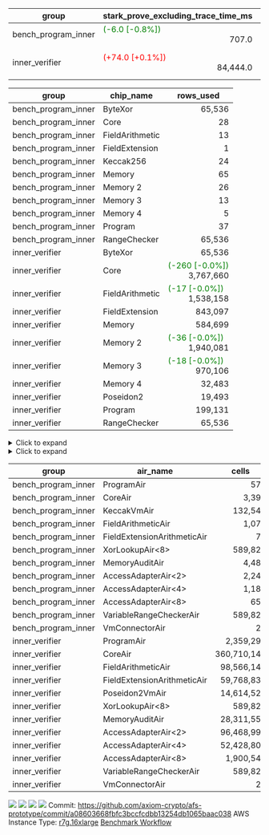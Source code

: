 | group | stark_prove_excluding_trace_time_ms | total_cells | total_cells_used | total_proof_time_ms | trace_gen_time_ms | verify_program_compile_ms |
| --- | --- | --- | --- | --- | --- | --- |
| bench_program_inner | <span style="color: green">(-6.0 [-0.8%])</span> <div style='text-align: right'>707.0</div>  | <div style='text-align: right'>1,325,889</div>  | <div style='text-align: right'>211,816</div>  | <span style="color: green">(-6.0 [-0.8%])</span> <div style='text-align: right'>709.0</div>  | <div style='text-align: right'>2.0</div>  |  |
| inner_verifier | <span style="color: red">(+74.0 [+0.1%])</span> <div style='text-align: right'>84,444.0</div>  | <div style='text-align: right'>716,308,500</div>  | <span style="color: green">(-18,317 [-0.0%])</span> <div style='text-align: right'>385,007,473</div>  | <span style="color: red">(+65.0 [+0.1%])</span> <div style='text-align: right'>117,052.0</div>  | <span style="color: green">(-9.0 [-0.0%])</span> <div style='text-align: right'>32,608.0</div>  | <span style="color: green">(-24.0 [-0.1%])</span> <div style='text-align: right'>46,017.0</div>  |

| group | chip_name | rows_used |
| --- | --- | --- |
| bench_program_inner | ByteXor | <div style='text-align: right'>65,536</div>  |
| bench_program_inner | Core | <div style='text-align: right'>28</div>  |
| bench_program_inner | FieldArithmetic | <div style='text-align: right'>13</div>  |
| bench_program_inner | FieldExtension | <div style='text-align: right'>1</div>  |
| bench_program_inner | Keccak256 | <div style='text-align: right'>24</div>  |
| bench_program_inner | Memory | <div style='text-align: right'>65</div>  |
| bench_program_inner | Memory 2 | <div style='text-align: right'>26</div>  |
| bench_program_inner | Memory 3 | <div style='text-align: right'>13</div>  |
| bench_program_inner | Memory 4 | <div style='text-align: right'>5</div>  |
| bench_program_inner | Program | <div style='text-align: right'>37</div>  |
| bench_program_inner | RangeChecker | <div style='text-align: right'>65,536</div>  |
| inner_verifier | ByteXor | <div style='text-align: right'>65,536</div>  |
| inner_verifier | Core | <span style="color: green">(-260 [-0.0%])</span> <div style='text-align: right'>3,767,660</div>  |
| inner_verifier | FieldArithmetic | <span style="color: green">(-17 [-0.0%])</span> <div style='text-align: right'>1,538,158</div>  |
| inner_verifier | FieldExtension | <div style='text-align: right'>843,097</div>  |
| inner_verifier | Memory | <div style='text-align: right'>584,699</div>  |
| inner_verifier | Memory 2 | <span style="color: green">(-36 [-0.0%])</span> <div style='text-align: right'>1,940,081</div>  |
| inner_verifier | Memory 3 | <span style="color: green">(-18 [-0.0%])</span> <div style='text-align: right'>970,106</div>  |
| inner_verifier | Memory 4 | <div style='text-align: right'>32,483</div>  |
| inner_verifier | Poseidon2 | <div style='text-align: right'>19,493</div>  |
| inner_verifier | Program | <div style='text-align: right'>199,131</div>  |
| inner_verifier | RangeChecker | <div style='text-align: right'>65,536</div>  |

<details>
<summary>Click to expand</summary>

| group | dsl_ir | opcode | frequency |
| --- | --- | --- | --- |
| bench_program_inner |  | JAL | <div style='text-align: right'>1</div>  |
| bench_program_inner |  | STOREW | <div style='text-align: right'>2</div>  |
| bench_program_inner | AddE | FE4ADD | <div style='text-align: right'>1</div>  |
| bench_program_inner | AddF | ADD | <div style='text-align: right'>1</div>  |
| bench_program_inner | AddVI | ADD | <div style='text-align: right'>6</div>  |
| bench_program_inner | Alloc | ADD | <div style='text-align: right'>2</div>  |
| bench_program_inner | Alloc | LOADW | <div style='text-align: right'>2</div>  |
| bench_program_inner | Alloc | MUL | <div style='text-align: right'>2</div>  |
| bench_program_inner | For | ADD | <div style='text-align: right'>2</div>  |
| bench_program_inner | For | BNE | <div style='text-align: right'>3</div>  |
| bench_program_inner | For | JAL | <div style='text-align: right'>1</div>  |
| bench_program_inner | For | STOREW | <div style='text-align: right'>1</div>  |
| bench_program_inner | Halt | TERMINATE | <div style='text-align: right'>1</div>  |
| bench_program_inner | IfEqI | BNE | <div style='text-align: right'>2</div>  |
| bench_program_inner | ImmE | STOREW | <div style='text-align: right'>8</div>  |
| bench_program_inner | ImmF | STOREW | <div style='text-align: right'>2</div>  |
| bench_program_inner | ImmV | STOREW | <div style='text-align: right'>3</div>  |
| bench_program_inner | Keccak256 | KECCAK256 | <div style='text-align: right'>1</div>  |
| bench_program_inner | StoreV | STOREW2 | <div style='text-align: right'>2</div>  |
| inner_verifier |  | JAL | <div style='text-align: right'>1</div>  |
| inner_verifier |  | STOREW | <div style='text-align: right'>2</div>  |
| inner_verifier | AddE | FE4ADD | <div style='text-align: right'>223,742</div>  |
| inner_verifier | AddEFFI | LOADW | <div style='text-align: right'>123</div>  |
| inner_verifier | AddEFFI | STOREW | <div style='text-align: right'>369</div>  |
| inner_verifier | AddEFI | ADD | <div style='text-align: right'>168</div>  |
| inner_verifier | AddEI | ADD | <div style='text-align: right'>66,532</div>  |
| inner_verifier | AddFI | ADD | <span style="color: green">(-17 [-0.1%])</span> <div style='text-align: right'>12,327</div>  |
| inner_verifier | AddV | ADD | <div style='text-align: right'>5,606</div>  |
| inner_verifier | AddVI | ADD | <div style='text-align: right'>267,774</div>  |
| inner_verifier | Alloc | ADD | <div style='text-align: right'>22,508</div>  |
| inner_verifier | Alloc | LOADW | <div style='text-align: right'>22,508</div>  |
| inner_verifier | Alloc | MUL | <div style='text-align: right'>13,583</div>  |
| inner_verifier | AssertEqE | BNE | <div style='text-align: right'>132</div>  |
| inner_verifier | AssertEqEI | BNE | <div style='text-align: right'>4</div>  |
| inner_verifier | AssertEqF | BNE | <div style='text-align: right'>3,886</div>  |
| inner_verifier | AssertEqV | BNE | <div style='text-align: right'>1,159</div>  |
| inner_verifier | AssertEqVI | BNE | <div style='text-align: right'>122</div>  |
| inner_verifier | CycleTrackerEnd | CT_END | <div style='text-align: right'>104,083</div>  |
| inner_verifier | CycleTrackerStart | CT_START | <div style='text-align: right'>104,083</div>  |
| inner_verifier | DivE | BBE4DIV | <div style='text-align: right'>194,988</div>  |
| inner_verifier | DivEIN | BBE4DIV | <div style='text-align: right'>30</div>  |
| inner_verifier | DivEIN | STOREW | <div style='text-align: right'>120</div>  |
| inner_verifier | DivFIN | DIV | <div style='text-align: right'>72</div>  |
| inner_verifier | For | ADD | <div style='text-align: right'>521,458</div>  |
| inner_verifier | For | BNE | <div style='text-align: right'>539,263</div>  |
| inner_verifier | For | JAL | <div style='text-align: right'>17,805</div>  |
| inner_verifier | For | LOADW | <div style='text-align: right'>882</div>  |
| inner_verifier | For | STOREW | <div style='text-align: right'>16,923</div>  |
| inner_verifier | Halt | TERMINATE | <div style='text-align: right'>1</div>  |
| inner_verifier | HintBitsF | HINT_BITS | <div style='text-align: right'>22</div>  |
| inner_verifier | HintInputVec | HINT_INPUT | <div style='text-align: right'>8,925</div>  |
| inner_verifier | IfEq | BNE | <div style='text-align: right'>5,189</div>  |
| inner_verifier | IfEqI | BNE | <div style='text-align: right'>120,514</div>  |
| inner_verifier | IfEqI | JAL | <span style="color: green">(-260 [-2.9%])</span> <div style='text-align: right'>8,811</div>  |
| inner_verifier | IfNe | BEQ | <div style='text-align: right'>6,385</div>  |
| inner_verifier | IfNe | JAL | <div style='text-align: right'>20</div>  |
| inner_verifier | IfNeI | BEQ | <div style='text-align: right'>886</div>  |
| inner_verifier | ImmE | STOREW | <div style='text-align: right'>12,368</div>  |
| inner_verifier | ImmF | STOREW | <div style='text-align: right'>13,357</div>  |
| inner_verifier | ImmV | STOREW | <div style='text-align: right'>21,163</div>  |
| inner_verifier | LoadE | LOADW | <div style='text-align: right'>41,212</div>  |
| inner_verifier | LoadE | LOADW2 | <div style='text-align: right'>799,980</div>  |
| inner_verifier | LoadF | LOADW | <div style='text-align: right'>10,939</div>  |
| inner_verifier | LoadF | LOADW2 | <div style='text-align: right'>298,869</div>  |
| inner_verifier | LoadV | LOADW | <div style='text-align: right'>10,978</div>  |
| inner_verifier | LoadV | LOADW2 | <div style='text-align: right'>61,601</div>  |
| inner_verifier | MulE | BBE4MUL | <div style='text-align: right'>408,006</div>  |
| inner_verifier | MulEF | MUL | <div style='text-align: right'>1,584</div>  |
| inner_verifier | MulEFI | MUL | <div style='text-align: right'>1,432</div>  |
| inner_verifier | MulEI | BBE4MUL | <div style='text-align: right'>2,558</div>  |
| inner_verifier | MulEI | STOREW | <div style='text-align: right'>10,232</div>  |
| inner_verifier | MulF | MUL | <div style='text-align: right'>22,005</div>  |
| inner_verifier | MulFI | MUL | <div style='text-align: right'>12</div>  |
| inner_verifier | MulV | MUL | <div style='text-align: right'>682</div>  |
| inner_verifier | MulVI | MUL | <div style='text-align: right'>7,734</div>  |
| inner_verifier | NegE | MUL | <div style='text-align: right'>184</div>  |
| inner_verifier | Poseidon2CompressBabyBear | COMP_POS2 | <div style='text-align: right'>6,657</div>  |
| inner_verifier | Poseidon2PermuteBabyBear | PERM_POS2 | <div style='text-align: right'>12,836</div>  |
| inner_verifier | StoreE | STOREW | <div style='text-align: right'>10,908</div>  |
| inner_verifier | StoreE | STOREW2 | <div style='text-align: right'>10,984</div>  |
| inner_verifier | StoreF | STOREW | <div style='text-align: right'>11,212</div>  |
| inner_verifier | StoreF | STOREW2 | <div style='text-align: right'>101,582</div>  |
| inner_verifier | StoreHintWord | ADD | <div style='text-align: right'>188,221</div>  |
| inner_verifier | StoreHintWord | SHINTW | <div style='text-align: right'>197,828</div>  |
| inner_verifier | StoreV | STOREW | <div style='text-align: right'>1,333</div>  |
| inner_verifier | StoreV | STOREW2 | <div style='text-align: right'>23,056</div>  |
| inner_verifier | SubE | FE4SUB | <div style='text-align: right'>13,773</div>  |
| inner_verifier | SubEF | LOADW | <div style='text-align: right'>1,167,840</div>  |
| inner_verifier | SubEF | SUB | <div style='text-align: right'>389,280</div>  |
| inner_verifier | SubEFI | ADD | <div style='text-align: right'>1,288</div>  |
| inner_verifier | SubEI | ADD | <div style='text-align: right'>240</div>  |
| inner_verifier | SubV | SUB | <div style='text-align: right'>13,893</div>  |
| inner_verifier | SubVI | SUB | <div style='text-align: right'>1,239</div>  |
| inner_verifier | SubVIN | SUB | <div style='text-align: right'>336</div>  |

</details>

<details>
<summary>Click to expand</summary>

| group | air_name | dsl_ir | opcode | cells_used |
| --- | --- | --- | --- | --- |
| bench_program_inner | Audit |  | JAL | <div style='text-align: right'>19</div>  |
| bench_program_inner | CoreAir |  | JAL | <div style='text-align: right'>62</div>  |
| bench_program_inner | Audit |  | STOREW | <div style='text-align: right'>38</div>  |
| bench_program_inner | CoreAir |  | STOREW | <div style='text-align: right'>124</div>  |
| bench_program_inner | AccessAdapter<2> | AddE | FE4ADD | <div style='text-align: right'>66</div>  |
| bench_program_inner | AccessAdapter<4> | AddE | FE4ADD | <div style='text-align: right'>39</div>  |
| bench_program_inner | Audit | AddE | FE4ADD | <div style='text-align: right'>76</div>  |
| bench_program_inner | FieldExtensionArithmeticAir | AddE | FE4ADD | <div style='text-align: right'>41</div>  |
| bench_program_inner | Audit | AddF | ADD | <div style='text-align: right'>19</div>  |
| bench_program_inner | FieldArithmeticAir | AddF | ADD | <div style='text-align: right'>31</div>  |
| bench_program_inner | Audit | AddVI | ADD | <div style='text-align: right'>38</div>  |
| bench_program_inner | FieldArithmeticAir | AddVI | ADD | <div style='text-align: right'>186</div>  |
| bench_program_inner | FieldArithmeticAir | Alloc | ADD | <div style='text-align: right'>62</div>  |
| bench_program_inner | Audit | Alloc | LOADW | <div style='text-align: right'>38</div>  |
| bench_program_inner | CoreAir | Alloc | LOADW | <div style='text-align: right'>124</div>  |
| bench_program_inner | FieldArithmeticAir | Alloc | MUL | <div style='text-align: right'>62</div>  |
| bench_program_inner | FieldArithmeticAir | For | ADD | <div style='text-align: right'>62</div>  |
| bench_program_inner | CoreAir | For | BNE | <div style='text-align: right'>186</div>  |
| bench_program_inner | CoreAir | For | JAL | <div style='text-align: right'>62</div>  |
| bench_program_inner | Audit | For | STOREW | <div style='text-align: right'>19</div>  |
| bench_program_inner | CoreAir | For | STOREW | <div style='text-align: right'>62</div>  |
| bench_program_inner | CoreAir | Halt | TERMINATE | <div style='text-align: right'>62</div>  |
| bench_program_inner | CoreAir | IfEqI | BNE | <div style='text-align: right'>124</div>  |
| bench_program_inner | Audit | ImmE | STOREW | <div style='text-align: right'>152</div>  |
| bench_program_inner | CoreAir | ImmE | STOREW | <div style='text-align: right'>496</div>  |
| bench_program_inner | Audit | ImmF | STOREW | <div style='text-align: right'>38</div>  |
| bench_program_inner | CoreAir | ImmF | STOREW | <div style='text-align: right'>124</div>  |
| bench_program_inner | Audit | ImmV | STOREW | <div style='text-align: right'>38</div>  |
| bench_program_inner | CoreAir | ImmV | STOREW | <div style='text-align: right'>186</div>  |
| bench_program_inner | AccessAdapter<2> | Keccak256 | KECCAK256 | <div style='text-align: right'>220</div>  |
| bench_program_inner | AccessAdapter<4> | Keccak256 | KECCAK256 | <div style='text-align: right'>130</div>  |
| bench_program_inner | AccessAdapter<8> | Keccak256 | KECCAK256 | <div style='text-align: right'>85</div>  |
| bench_program_inner | Audit | Keccak256 | KECCAK256 | <div style='text-align: right'>722</div>  |
| bench_program_inner | KeccakVmAir | Keccak256 | KECCAK256 | <div style='text-align: right'>76,752</div>  |
| bench_program_inner | Audit | StoreV | STOREW2 | <div style='text-align: right'>38</div>  |
| bench_program_inner | CoreAir | StoreV | STOREW2 | <div style='text-align: right'>124</div>  |
| inner_verifier | Audit |  | JAL | <div style='text-align: right'>19</div>  |
| inner_verifier | CoreAir |  | JAL | <div style='text-align: right'>66</div>  |
| inner_verifier | Audit |  | STOREW | <div style='text-align: right'>38</div>  |
| inner_verifier | CoreAir |  | STOREW | <div style='text-align: right'>132</div>  |
| inner_verifier | AccessAdapter<2> | AddE | FE4ADD | <div style='text-align: right'>1,105,060</div>  |
| inner_verifier | AccessAdapter<4> | AddE | FE4ADD | <div style='text-align: right'>652,990</div>  |
| inner_verifier | Audit | AddE | FE4ADD | <div style='text-align: right'>2,077,764</div>  |
| inner_verifier | FieldExtensionArithmeticAir | AddE | FE4ADD | <div style='text-align: right'>9,173,422</div>  |
| inner_verifier | AccessAdapter<2> | AddEFFI | LOADW | <div style='text-align: right'>869</div>  |
| inner_verifier | AccessAdapter<4> | AddEFFI | LOADW | <div style='text-align: right'>1,027</div>  |
| inner_verifier | Audit | AddEFFI | LOADW | <div style='text-align: right'>380</div>  |
| inner_verifier | CoreAir | AddEFFI | LOADW | <div style='text-align: right'>8,118</div>  |
| inner_verifier | AccessAdapter<2> | AddEFFI | STOREW | <div style='text-align: right'>869</div>  |
| inner_verifier | Audit | AddEFFI | STOREW | <div style='text-align: right'>1,140</div>  |
| inner_verifier | CoreAir | AddEFFI | STOREW | <div style='text-align: right'>24,354</div>  |
| inner_verifier | AccessAdapter<2> | AddEFI | ADD | <div style='text-align: right'>572</div>  |
| inner_verifier | AccessAdapter<4> | AddEFI | ADD | <div style='text-align: right'>338</div>  |
| inner_verifier | Audit | AddEFI | ADD | <div style='text-align: right'>2,052</div>  |
| inner_verifier | FieldArithmeticAir | AddEFI | ADD | <div style='text-align: right'>5,208</div>  |
| inner_verifier | AccessAdapter<2> | AddEI | ADD | <span style="color: green">(-198 [-0.1%])</span> <div style='text-align: right'>370,546</div>  |
| inner_verifier | AccessAdapter<4> | AddEI | ADD | <span style="color: green">(-117 [-0.1%])</span> <div style='text-align: right'>218,959</div>  |
| inner_verifier | Audit | AddEI | ADD | <div style='text-align: right'>1,132,096</div>  |
| inner_verifier | FieldArithmeticAir | AddEI | ADD | <div style='text-align: right'>2,062,492</div>  |
| inner_verifier | Audit | AddFI | ADD | <div style='text-align: right'>437</div>  |
| inner_verifier | FieldArithmeticAir | AddFI | ADD | <span style="color: green">(-527 [-0.1%])</span> <div style='text-align: right'>382,137</div>  |
| inner_verifier | Audit | AddV | ADD | <div style='text-align: right'>57</div>  |
| inner_verifier | FieldArithmeticAir | AddV | ADD | <div style='text-align: right'>173,786</div>  |
| inner_verifier | Audit | AddVI | ADD | <div style='text-align: right'>14,991</div>  |
| inner_verifier | FieldArithmeticAir | AddVI | ADD | <div style='text-align: right'>8,300,994</div>  |
| inner_verifier | FieldArithmeticAir | Alloc | ADD | <div style='text-align: right'>697,748</div>  |
| inner_verifier | Audit | Alloc | LOADW | <div style='text-align: right'>1,634</div>  |
| inner_verifier | CoreAir | Alloc | LOADW | <div style='text-align: right'>1,485,528</div>  |
| inner_verifier | AccessAdapter<2> | Alloc | MUL | <div style='text-align: right'>22</div>  |
| inner_verifier | AccessAdapter<4> | Alloc | MUL | <div style='text-align: right'>26</div>  |
| inner_verifier | FieldArithmeticAir | Alloc | MUL | <div style='text-align: right'>421,073</div>  |
| inner_verifier | AccessAdapter<2> | AssertEqE | BNE | <div style='text-align: right'>726</div>  |
| inner_verifier | AccessAdapter<4> | AssertEqE | BNE | <div style='text-align: right'>429</div>  |
| inner_verifier | CoreAir | AssertEqE | BNE | <div style='text-align: right'>8,712</div>  |
| inner_verifier | AccessAdapter<2> | AssertEqEI | BNE | <div style='text-align: right'>22</div>  |
| inner_verifier | AccessAdapter<4> | AssertEqEI | BNE | <div style='text-align: right'>13</div>  |
| inner_verifier | CoreAir | AssertEqEI | BNE | <div style='text-align: right'>264</div>  |
| inner_verifier | CoreAir | AssertEqF | BNE | <div style='text-align: right'>256,476</div>  |
| inner_verifier | CoreAir | AssertEqV | BNE | <div style='text-align: right'>76,494</div>  |
| inner_verifier | CoreAir | AssertEqVI | BNE | <div style='text-align: right'>8,052</div>  |
| inner_verifier | CoreAir | CycleTrackerEnd | CT_END | <div style='text-align: right'>6,869,478</div>  |
| inner_verifier | CoreAir | CycleTrackerStart | CT_START | <div style='text-align: right'>6,869,478</div>  |
| inner_verifier | AccessAdapter<2> | DivE | BBE4DIV | <div style='text-align: right'>8,564,446</div>  |
| inner_verifier | AccessAdapter<4> | DivE | BBE4DIV | <div style='text-align: right'>5,060,809</div>  |
| inner_verifier | FieldExtensionArithmeticAir | DivE | BBE4DIV | <div style='text-align: right'>7,994,508</div>  |
| inner_verifier | AccessAdapter<2> | DivEIN | BBE4DIV | <div style='text-align: right'>1,210</div>  |
| inner_verifier | AccessAdapter<4> | DivEIN | BBE4DIV | <div style='text-align: right'>715</div>  |
| inner_verifier | Audit | DivEIN | BBE4DIV | <div style='text-align: right'>304</div>  |
| inner_verifier | FieldExtensionArithmeticAir | DivEIN | BBE4DIV | <div style='text-align: right'>1,230</div>  |
| inner_verifier | AccessAdapter<2> | DivEIN | STOREW | <div style='text-align: right'>429</div>  |
| inner_verifier | AccessAdapter<4> | DivEIN | STOREW | <div style='text-align: right'>117</div>  |
| inner_verifier | CoreAir | DivEIN | STOREW | <div style='text-align: right'>7,920</div>  |
| inner_verifier | FieldArithmeticAir | DivFIN | DIV | <div style='text-align: right'>2,232</div>  |
| inner_verifier | FieldArithmeticAir | For | ADD | <div style='text-align: right'>16,165,198</div>  |
| inner_verifier | CoreAir | For | BNE | <div style='text-align: right'>35,591,358</div>  |
| inner_verifier | AccessAdapter<2> | For | JAL | <div style='text-align: right'>418</div>  |
| inner_verifier | AccessAdapter<4> | For | JAL | <div style='text-align: right'>494</div>  |
| inner_verifier | CoreAir | For | JAL | <div style='text-align: right'>1,175,130</div>  |
| inner_verifier | Audit | For | LOADW | <div style='text-align: right'>399</div>  |
| inner_verifier | CoreAir | For | LOADW | <div style='text-align: right'>58,212</div>  |
| inner_verifier | Audit | For | STOREW | <div style='text-align: right'>969</div>  |
| inner_verifier | CoreAir | For | STOREW | <div style='text-align: right'>1,116,918</div>  |
| inner_verifier | CoreAir | Halt | TERMINATE | <div style='text-align: right'>66</div>  |
| inner_verifier | CoreAir | HintBitsF | HINT_BITS | <div style='text-align: right'>1,452</div>  |
| inner_verifier | CoreAir | HintInputVec | HINT_INPUT | <div style='text-align: right'>589,050</div>  |
| inner_verifier | CoreAir | IfEq | BNE | <div style='text-align: right'>342,474</div>  |
| inner_verifier | CoreAir | IfEqI | BNE | <div style='text-align: right'>7,953,924</div>  |
| inner_verifier | CoreAir | IfEqI | JAL | <span style="color: green">(-17,160 [-2.9%])</span> <div style='text-align: right'>581,526</div>  |
| inner_verifier | CoreAir | IfNe | BEQ | <div style='text-align: right'>421,410</div>  |
| inner_verifier | CoreAir | IfNe | JAL | <div style='text-align: right'>1,320</div>  |
| inner_verifier | CoreAir | IfNeI | BEQ | <div style='text-align: right'>58,476</div>  |
| inner_verifier | AccessAdapter<2> | ImmE | STOREW | <div style='text-align: right'>3,234</div>  |
| inner_verifier | AccessAdapter<4> | ImmE | STOREW | <div style='text-align: right'>1,911</div>  |
| inner_verifier | Audit | ImmE | STOREW | <div style='text-align: right'>214,624</div>  |
| inner_verifier | CoreAir | ImmE | STOREW | <div style='text-align: right'>816,288</div>  |
| inner_verifier | Audit | ImmF | STOREW | <div style='text-align: right'>2,337</div>  |
| inner_verifier | CoreAir | ImmF | STOREW | <div style='text-align: right'>881,562</div>  |
| inner_verifier | Audit | ImmV | STOREW | <div style='text-align: right'>15,048</div>  |
| inner_verifier | CoreAir | ImmV | STOREW | <div style='text-align: right'>1,396,758</div>  |
| inner_verifier | AccessAdapter<2> | LoadE | LOADW | <div style='text-align: right'>61,688</div>  |
| inner_verifier | AccessAdapter<4> | LoadE | LOADW | <div style='text-align: right'>36,452</div>  |
| inner_verifier | Audit | LoadE | LOADW | <div style='text-align: right'>503,120</div>  |
| inner_verifier | CoreAir | LoadE | LOADW | <div style='text-align: right'>2,719,992</div>  |
| inner_verifier | AccessAdapter<2> | LoadE | LOADW2 | <div style='text-align: right'>22,704</div>  |
| inner_verifier | AccessAdapter<4> | LoadE | LOADW2 | <div style='text-align: right'>13,416</div>  |
| inner_verifier | Audit | LoadE | LOADW2 | <div style='text-align: right'>76</div>  |
| inner_verifier | CoreAir | LoadE | LOADW2 | <div style='text-align: right'>52,798,680</div>  |
| inner_verifier | AccessAdapter<2> | LoadF | LOADW | <div style='text-align: right'>21,252</div>  |
| inner_verifier | AccessAdapter<4> | LoadF | LOADW | <div style='text-align: right'>12,558</div>  |
| inner_verifier | AccessAdapter<8> | LoadF | LOADW | <div style='text-align: right'>8,211</div>  |
| inner_verifier | Audit | LoadF | LOADW | <div style='text-align: right'>494</div>  |
| inner_verifier | CoreAir | LoadF | LOADW | <div style='text-align: right'>721,974</div>  |
| inner_verifier | AccessAdapter<2> | LoadF | LOADW2 | <div style='text-align: right'>583</div>  |
| inner_verifier | AccessAdapter<4> | LoadF | LOADW2 | <div style='text-align: right'>351</div>  |
| inner_verifier | AccessAdapter<8> | LoadF | LOADW2 | <div style='text-align: right'>374</div>  |
| inner_verifier | Audit | LoadF | LOADW2 | <div style='text-align: right'>532</div>  |
| inner_verifier | CoreAir | LoadF | LOADW2 | <div style='text-align: right'>19,725,354</div>  |
| inner_verifier | Audit | LoadV | LOADW | <div style='text-align: right'>13,680</div>  |
| inner_verifier | CoreAir | LoadV | LOADW | <div style='text-align: right'>724,548</div>  |
| inner_verifier | Audit | LoadV | LOADW2 | <div style='text-align: right'>1,615</div>  |
| inner_verifier | CoreAir | LoadV | LOADW2 | <div style='text-align: right'>4,065,666</div>  |
| inner_verifier | AccessAdapter<2> | MulE | BBE4MUL | <span style="color: green">(-198 [-0.0%])</span> <div style='text-align: right'>493,042</div>  |
| inner_verifier | AccessAdapter<4> | MulE | BBE4MUL | <span style="color: green">(-117 [-0.0%])</span> <div style='text-align: right'>291,343</div>  |
| inner_verifier | Audit | MulE | BBE4MUL | <div style='text-align: right'>1,215,620</div>  |
| inner_verifier | FieldExtensionArithmeticAir | MulE | BBE4MUL | <div style='text-align: right'>16,728,246</div>  |
| inner_verifier | AccessAdapter<2> | MulEF | MUL | <div style='text-align: right'>7,898</div>  |
| inner_verifier | AccessAdapter<4> | MulEF | MUL | <div style='text-align: right'>4,667</div>  |
| inner_verifier | Audit | MulEF | MUL | <div style='text-align: right'>608</div>  |
| inner_verifier | FieldArithmeticAir | MulEF | MUL | <div style='text-align: right'>49,104</div>  |
| inner_verifier | AccessAdapter<2> | MulEFI | MUL | <div style='text-align: right'>1,694</div>  |
| inner_verifier | AccessAdapter<4> | MulEFI | MUL | <div style='text-align: right'>1,001</div>  |
| inner_verifier | Audit | MulEFI | MUL | <div style='text-align: right'>24,244</div>  |
| inner_verifier | FieldArithmeticAir | MulEFI | MUL | <div style='text-align: right'>44,392</div>  |
| inner_verifier | AccessAdapter<2> | MulEI | BBE4MUL | <div style='text-align: right'>156,860</div>  |
| inner_verifier | AccessAdapter<4> | MulEI | BBE4MUL | <div style='text-align: right'>92,690</div>  |
| inner_verifier | Audit | MulEI | BBE4MUL | <div style='text-align: right'>154,660</div>  |
| inner_verifier | FieldExtensionArithmeticAir | MulEI | BBE4MUL | <div style='text-align: right'>104,878</div>  |
| inner_verifier | AccessAdapter<2> | MulEI | STOREW | <div style='text-align: right'>56,045</div>  |
| inner_verifier | AccessAdapter<4> | MulEI | STOREW | <div style='text-align: right'>32,994</div>  |
| inner_verifier | Audit | MulEI | STOREW | <div style='text-align: right'>57</div>  |
| inner_verifier | CoreAir | MulEI | STOREW | <div style='text-align: right'>675,312</div>  |
| inner_verifier | Audit | MulF | MUL | <div style='text-align: right'>19</div>  |
| inner_verifier | FieldArithmeticAir | MulF | MUL | <div style='text-align: right'>682,155</div>  |
| inner_verifier | Audit | MulFI | MUL | <div style='text-align: right'>19</div>  |
| inner_verifier | FieldArithmeticAir | MulFI | MUL | <div style='text-align: right'>372</div>  |
| inner_verifier | Audit | MulV | MUL | <div style='text-align: right'>12,901</div>  |
| inner_verifier | FieldArithmeticAir | MulV | MUL | <div style='text-align: right'>21,142</div>  |
| inner_verifier | Audit | MulVI | MUL | <div style='text-align: right'>133</div>  |
| inner_verifier | FieldArithmeticAir | MulVI | MUL | <div style='text-align: right'>239,754</div>  |
| inner_verifier | AccessAdapter<2> | NegE | MUL | <div style='text-align: right'>1,188</div>  |
| inner_verifier | AccessAdapter<4> | NegE | MUL | <div style='text-align: right'>702</div>  |
| inner_verifier | Audit | NegE | MUL | <div style='text-align: right'>2,356</div>  |
| inner_verifier | FieldArithmeticAir | NegE | MUL | <div style='text-align: right'>5,704</div>  |
| inner_verifier | AccessAdapter<2> | Poseidon2CompressBabyBear | COMP_POS2 | <div style='text-align: right'>276,276</div>  |
| inner_verifier | AccessAdapter<4> | Poseidon2CompressBabyBear | COMP_POS2 | <div style='text-align: right'>163,254</div>  |
| inner_verifier | AccessAdapter<8> | Poseidon2CompressBabyBear | COMP_POS2 | <div style='text-align: right'>106,743</div>  |
| inner_verifier | Poseidon2VmAir<BabyBear> | Poseidon2CompressBabyBear | COMP_POS2 | <div style='text-align: right'>2,782,626</div>  |
| inner_verifier | AccessAdapter<2> | Poseidon2PermuteBabyBear | PERM_POS2 | <div style='text-align: right'>598,477</div>  |
| inner_verifier | AccessAdapter<4> | Poseidon2PermuteBabyBear | PERM_POS2 | <div style='text-align: right'>354,068</div>  |
| inner_verifier | AccessAdapter<8> | Poseidon2PermuteBabyBear | PERM_POS2 | <div style='text-align: right'>233,274</div>  |
| inner_verifier | Poseidon2VmAir<BabyBear> | Poseidon2PermuteBabyBear | PERM_POS2 | <div style='text-align: right'>5,365,448</div>  |
| inner_verifier | AccessAdapter<2> | StoreE | STOREW | <div style='text-align: right'>7,436</div>  |
| inner_verifier | AccessAdapter<4> | StoreE | STOREW | <div style='text-align: right'>4,394</div>  |
| inner_verifier | Audit | StoreE | STOREW | <div style='text-align: right'>207,252</div>  |
| inner_verifier | CoreAir | StoreE | STOREW | <div style='text-align: right'>719,928</div>  |
| inner_verifier | AccessAdapter<2> | StoreE | STOREW2 | <div style='text-align: right'>45,276</div>  |
| inner_verifier | AccessAdapter<4> | StoreE | STOREW2 | <div style='text-align: right'>26,754</div>  |
| inner_verifier | Audit | StoreE | STOREW2 | <div style='text-align: right'>26,752</div>  |
| inner_verifier | CoreAir | StoreE | STOREW2 | <div style='text-align: right'>724,944</div>  |
| inner_verifier | Audit | StoreF | STOREW | <div style='text-align: right'>213,028</div>  |
| inner_verifier | CoreAir | StoreF | STOREW | <div style='text-align: right'>739,992</div>  |
| inner_verifier | AccessAdapter<2> | StoreF | STOREW2 | <div style='text-align: right'>522,071</div>  |
| inner_verifier | AccessAdapter<4> | StoreF | STOREW2 | <div style='text-align: right'>308,919</div>  |
| inner_verifier | AccessAdapter<8> | StoreF | STOREW2 | <div style='text-align: right'>203,609</div>  |
| inner_verifier | Audit | StoreF | STOREW2 | <div style='text-align: right'>55,404</div>  |
| inner_verifier | CoreAir | StoreF | STOREW2 | <div style='text-align: right'>6,704,412</div>  |
| inner_verifier | FieldArithmeticAir | StoreHintWord | ADD | <div style='text-align: right'>5,834,851</div>  |
| inner_verifier | Audit | StoreHintWord | SHINTW | <div style='text-align: right'>3,758,732</div>  |
| inner_verifier | CoreAir | StoreHintWord | SHINTW | <div style='text-align: right'>13,056,648</div>  |
| inner_verifier | Audit | StoreV | STOREW | <div style='text-align: right'>25,327</div>  |
| inner_verifier | CoreAir | StoreV | STOREW | <div style='text-align: right'>87,978</div>  |
| inner_verifier | Audit | StoreV | STOREW2 | <div style='text-align: right'>433,390</div>  |
| inner_verifier | CoreAir | StoreV | STOREW2 | <div style='text-align: right'>1,521,696</div>  |
| inner_verifier | AccessAdapter<2> | SubE | FE4SUB | <div style='text-align: right'>453,398</div>  |
| inner_verifier | AccessAdapter<4> | SubE | FE4SUB | <div style='text-align: right'>267,917</div>  |
| inner_verifier | Audit | SubE | FE4SUB | <div style='text-align: right'>958,132</div>  |
| inner_verifier | FieldExtensionArithmeticAir | SubE | FE4SUB | <div style='text-align: right'>564,693</div>  |
| inner_verifier | AccessAdapter<2> | SubEF | LOADW | <div style='text-align: right'>4,282,080</div>  |
| inner_verifier | CoreAir | SubEF | LOADW | <div style='text-align: right'>77,077,440</div>  |
| inner_verifier | AccessAdapter<2> | SubEF | SUB | <div style='text-align: right'>4,282,080</div>  |
| inner_verifier | AccessAdapter<4> | SubEF | SUB | <div style='text-align: right'>5,060,640</div>  |
| inner_verifier | FieldArithmeticAir | SubEF | SUB | <div style='text-align: right'>12,067,680</div>  |
| inner_verifier | AccessAdapter<2> | SubEFI | ADD | <div style='text-align: right'>506</div>  |
| inner_verifier | AccessAdapter<4> | SubEFI | ADD | <div style='text-align: right'>299</div>  |
| inner_verifier | Audit | SubEFI | ADD | <div style='text-align: right'>22,800</div>  |
| inner_verifier | FieldArithmeticAir | SubEFI | ADD | <div style='text-align: right'>39,928</div>  |
| inner_verifier | AccessAdapter<2> | SubEI | ADD | <div style='text-align: right'>1,914</div>  |
| inner_verifier | AccessAdapter<4> | SubEI | ADD | <div style='text-align: right'>1,131</div>  |
| inner_verifier | Audit | SubEI | ADD | <div style='text-align: right'>608</div>  |
| inner_verifier | FieldArithmeticAir | SubEI | ADD | <div style='text-align: right'>7,440</div>  |
| inner_verifier | Audit | SubV | SUB | <div style='text-align: right'>76</div>  |
| inner_verifier | FieldArithmeticAir | SubV | SUB | <div style='text-align: right'>430,683</div>  |
| inner_verifier | Audit | SubVI | SUB | <div style='text-align: right'>13,357</div>  |
| inner_verifier | FieldArithmeticAir | SubVI | SUB | <div style='text-align: right'>38,409</div>  |
| inner_verifier | FieldArithmeticAir | SubVIN | SUB | <div style='text-align: right'>10,416</div>  |

</details>

| group | air_name | cells | constraints | interactions | main_cols | perm_cols | prep_cols | quotient_deg | rows |
| --- | --- | --- | --- | --- | --- | --- | --- | --- | --- |
| bench_program_inner | ProgramAir<BabyBear> | <div style='text-align: right'>576</div>  | <div style='text-align: right'>4</div>  | <div style='text-align: right'>1</div>  | <div style='text-align: right'>1</div>  | <div style='text-align: right'>8</div>  | <div style='text-align: right'>9</div>  | <div style='text-align: right'>1</div>  | <div style='text-align: right'>64</div>  |
| bench_program_inner | CoreAir | <div style='text-align: right'>3,392</div>  | <div style='text-align: right'>115</div>  | <div style='text-align: right'>19</div>  | <div style='text-align: right'>62</div>  | <div style='text-align: right'>44</div>  |  | <div style='text-align: right'>2</div>  | <div style='text-align: right'>32</div>  |
| bench_program_inner | KeccakVmAir | <div style='text-align: right'>132,544</div>  | <div style='text-align: right'>2,251</div>  | <div style='text-align: right'>235</div>  | <div style='text-align: right'>3,198</div>  | <div style='text-align: right'>944</div>  |  | <div style='text-align: right'>2</div>  | <div style='text-align: right'>32</div>  |
| bench_program_inner | FieldArithmeticAir | <div style='text-align: right'>1,072</div>  | <div style='text-align: right'>28</div>  | <div style='text-align: right'>15</div>  | <div style='text-align: right'>31</div>  | <div style='text-align: right'>36</div>  |  | <div style='text-align: right'>2</div>  | <div style='text-align: right'>16</div>  |
| bench_program_inner | FieldExtensionArithmeticAir | <div style='text-align: right'>77</div>  | <div style='text-align: right'>28</div>  | <div style='text-align: right'>15</div>  | <div style='text-align: right'>41</div>  | <div style='text-align: right'>36</div>  |  | <div style='text-align: right'>2</div>  | <div style='text-align: right'>1</div>  |
| bench_program_inner | XorLookupAir<8> | <div style='text-align: right'>589,824</div>  | <div style='text-align: right'>4</div>  | <div style='text-align: right'>1</div>  | <div style='text-align: right'>1</div>  | <div style='text-align: right'>8</div>  | <div style='text-align: right'>3</div>  | <div style='text-align: right'>1</div>  | <div style='text-align: right'>65,536</div>  |
| bench_program_inner | MemoryAuditAir | <div style='text-align: right'>4,480</div>  | <div style='text-align: right'>21</div>  | <div style='text-align: right'>6</div>  | <div style='text-align: right'>19</div>  | <div style='text-align: right'>16</div>  |  | <div style='text-align: right'>2</div>  | <div style='text-align: right'>128</div>  |
| bench_program_inner | AccessAdapterAir<2> | <div style='text-align: right'>2,240</div>  | <div style='text-align: right'>14</div>  | <div style='text-align: right'>5</div>  | <div style='text-align: right'>11</div>  | <div style='text-align: right'>24</div>  |  | <div style='text-align: right'>2</div>  | <div style='text-align: right'>64</div>  |
| bench_program_inner | AccessAdapterAir<4> | <div style='text-align: right'>1,184</div>  | <div style='text-align: right'>14</div>  | <div style='text-align: right'>5</div>  | <div style='text-align: right'>13</div>  | <div style='text-align: right'>24</div>  |  | <div style='text-align: right'>2</div>  | <div style='text-align: right'>32</div>  |
| bench_program_inner | AccessAdapterAir<8> | <div style='text-align: right'>656</div>  | <div style='text-align: right'>14</div>  | <div style='text-align: right'>5</div>  | <div style='text-align: right'>17</div>  | <div style='text-align: right'>24</div>  |  | <div style='text-align: right'>2</div>  | <div style='text-align: right'>16</div>  |
| bench_program_inner | VariableRangeCheckerAir | <div style='text-align: right'>589,824</div>  | <div style='text-align: right'>4</div>  | <div style='text-align: right'>1</div>  | <div style='text-align: right'>1</div>  | <div style='text-align: right'>8</div>  | <div style='text-align: right'>2</div>  | <div style='text-align: right'>1</div>  | <div style='text-align: right'>65,536</div>  |
| bench_program_inner | VmConnectorAir | <div style='text-align: right'>20</div>  | <div style='text-align: right'>4</div>  | <div style='text-align: right'>2</div>  | <div style='text-align: right'>2</div>  | <div style='text-align: right'>8</div>  | <div style='text-align: right'>1</div>  | <div style='text-align: right'>2</div>  | <div style='text-align: right'>2</div>  |
| inner_verifier | ProgramAir<BabyBear> | <div style='text-align: right'>2,359,296</div>  | <div style='text-align: right'>4</div>  | <div style='text-align: right'>1</div>  | <div style='text-align: right'>1</div>  | <div style='text-align: right'>8</div>  | <div style='text-align: right'>9</div>  | <div style='text-align: right'>1</div>  | <div style='text-align: right'>262,144</div>  |
| inner_verifier | CoreAir | <div style='text-align: right'>360,710,144</div>  | <div style='text-align: right'>113</div>  | <div style='text-align: right'>19</div>  | <div style='text-align: right'>66</div>  | <div style='text-align: right'>20</div>  |  | <div style='text-align: right'>8</div>  | <div style='text-align: right'>4,194,304</div>  |
| inner_verifier | FieldArithmeticAir | <div style='text-align: right'>98,566,144</div>  | <div style='text-align: right'>23</div>  | <div style='text-align: right'>15</div>  | <div style='text-align: right'>31</div>  | <div style='text-align: right'>16</div>  |  | <div style='text-align: right'>8</div>  | <div style='text-align: right'>2,097,152</div>  |
| inner_verifier | FieldExtensionArithmeticAir | <div style='text-align: right'>59,768,832</div>  | <div style='text-align: right'>23</div>  | <div style='text-align: right'>15</div>  | <div style='text-align: right'>41</div>  | <div style='text-align: right'>16</div>  |  | <div style='text-align: right'>8</div>  | <div style='text-align: right'>1,048,576</div>  |
| inner_verifier | Poseidon2VmAir<BabyBear> | <div style='text-align: right'>14,614,528</div>  | <div style='text-align: right'>373</div>  | <div style='text-align: right'>32</div>  | <div style='text-align: right'>418</div>  | <div style='text-align: right'>28</div>  |  | <div style='text-align: right'>8</div>  | <div style='text-align: right'>32,768</div>  |
| inner_verifier | XorLookupAir<8> | <div style='text-align: right'>589,824</div>  | <div style='text-align: right'>4</div>  | <div style='text-align: right'>1</div>  | <div style='text-align: right'>1</div>  | <div style='text-align: right'>8</div>  | <div style='text-align: right'>3</div>  | <div style='text-align: right'>1</div>  | <div style='text-align: right'>65,536</div>  |
| inner_verifier | MemoryAuditAir | <div style='text-align: right'>28,311,552</div>  | <div style='text-align: right'>19</div>  | <div style='text-align: right'>6</div>  | <div style='text-align: right'>19</div>  | <div style='text-align: right'>8</div>  |  | <div style='text-align: right'>8</div>  | <div style='text-align: right'>1,048,576</div>  |
| inner_verifier | AccessAdapterAir<2> | <div style='text-align: right'>96,468,992</div>  | <div style='text-align: right'>11</div>  | <div style='text-align: right'>5</div>  | <div style='text-align: right'>11</div>  | <div style='text-align: right'>12</div>  |  | <div style='text-align: right'>4</div>  | <div style='text-align: right'>4,194,304</div>  |
| inner_verifier | AccessAdapterAir<4> | <div style='text-align: right'>52,428,800</div>  | <div style='text-align: right'>11</div>  | <div style='text-align: right'>5</div>  | <div style='text-align: right'>13</div>  | <div style='text-align: right'>12</div>  |  | <div style='text-align: right'>4</div>  | <div style='text-align: right'>2,097,152</div>  |
| inner_verifier | AccessAdapterAir<8> | <div style='text-align: right'>1,900,544</div>  | <div style='text-align: right'>11</div>  | <div style='text-align: right'>5</div>  | <div style='text-align: right'>17</div>  | <div style='text-align: right'>12</div>  |  | <div style='text-align: right'>4</div>  | <div style='text-align: right'>65,536</div>  |
| inner_verifier | VariableRangeCheckerAir | <div style='text-align: right'>589,824</div>  | <div style='text-align: right'>4</div>  | <div style='text-align: right'>1</div>  | <div style='text-align: right'>1</div>  | <div style='text-align: right'>8</div>  | <div style='text-align: right'>2</div>  | <div style='text-align: right'>1</div>  | <div style='text-align: right'>65,536</div>  |
| inner_verifier | VmConnectorAir | <div style='text-align: right'>20</div>  | <div style='text-align: right'>4</div>  | <div style='text-align: right'>2</div>  | <div style='text-align: right'>2</div>  | <div style='text-align: right'>8</div>  | <div style='text-align: right'>1</div>  | <div style='text-align: right'>2</div>  | <div style='text-align: right'>2</div>  |



[![](https://axiom-public-data-staging-us-east-1.s3.us-east-1.amazonaws.com/benchmark/github/flamegraphs/a08603668fbfc3bccfcdbb13254db1065baac038/small_e2e.dsl_ir.opcode.air_name.cells_used.reverse.svg)](https://axiom-public-data-staging-us-east-1.s3.us-east-1.amazonaws.com/benchmark/github/flamegraphs/a08603668fbfc3bccfcdbb13254db1065baac038/small_e2e.dsl_ir.opcode.air_name.cells_used.reverse.svg)
[![](https://axiom-public-data-staging-us-east-1.s3.us-east-1.amazonaws.com/benchmark/github/flamegraphs/a08603668fbfc3bccfcdbb13254db1065baac038/small_e2e.dsl_ir.opcode.air_name.cells_used.svg)](https://axiom-public-data-staging-us-east-1.s3.us-east-1.amazonaws.com/benchmark/github/flamegraphs/a08603668fbfc3bccfcdbb13254db1065baac038/small_e2e.dsl_ir.opcode.air_name.cells_used.svg)
[![](https://axiom-public-data-staging-us-east-1.s3.us-east-1.amazonaws.com/benchmark/github/flamegraphs/a08603668fbfc3bccfcdbb13254db1065baac038/small_e2e.dsl_ir.opcode.frequency.reverse.svg)](https://axiom-public-data-staging-us-east-1.s3.us-east-1.amazonaws.com/benchmark/github/flamegraphs/a08603668fbfc3bccfcdbb13254db1065baac038/small_e2e.dsl_ir.opcode.frequency.reverse.svg)
[![](https://axiom-public-data-staging-us-east-1.s3.us-east-1.amazonaws.com/benchmark/github/flamegraphs/a08603668fbfc3bccfcdbb13254db1065baac038/small_e2e.dsl_ir.opcode.frequency.svg)](https://axiom-public-data-staging-us-east-1.s3.us-east-1.amazonaws.com/benchmark/github/flamegraphs/a08603668fbfc3bccfcdbb13254db1065baac038/small_e2e.dsl_ir.opcode.frequency.svg)
Commit: https://github.com/axiom-crypto/afs-prototype/commit/a08603668fbfc3bccfcdbb13254db1065baac038
AWS Instance Type: [r7g.16xlarge](https://instances.vantage.sh/aws/ec2/r7g.16xlarge)
[Benchmark Workflow](https://github.com/axiom-crypto/afs-prototype/actions/runs/11266992923)
